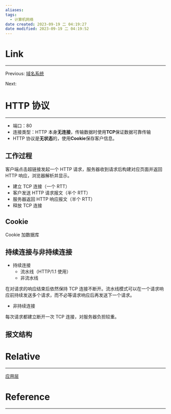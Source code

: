 ```yaml
---
aliases:
tags:
  - 计算机网络
date created: 2023-09-19 二 04:19:27
date modified: 2023-09-19 二 04:19:52
---
```


# Link

---

Previous: [域名系统](域名系统.md)

Next:

# HTTP 协议

---

- 端口：80
- 连接类型：HTTP 本身**无连接**，传输数据时使用**TCP**保证数据可靠传输
- HTTP 协议是**无状态**的，使用**Cookie**保存客户信息。

## 工作过程

客户端点击超链接发起一个 HTTP 请求，服务器收到请求后构建对应页面并返回 HTTP 响应，浏览器解析并显示。

- 建立 TCP 连接（一个 RTT）
- 客户发送 HTTP 请求报文（半个 RTT）
- 服务器返回 HTTP 响应报文（半个 RTT）
- 释放 TCP 连接

## Cookie

Cookie 加数据库

## 持续连接与非持续连接

- 持续连接
  - 流水线（HTTP/1.1 使用）
  - 非流水线

在对请求的响应结束后依然保持 TCP 连接不断开。流水线模式可以在一个请求响应前持续发送多个请求，而不必等请求响应后再发送下一个请求。

- 非持续连接

每次请求都建立断开一次 TCP 连接，对服务器负担较重。

## 报文结构

# Relative

---

[应用层](应用层.md)

# Reference

---

